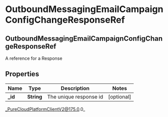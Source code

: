 # OutboundMessagingEmailCampaignConfigChangeResponseRef

## OutboundMessagingEmailCampaignConfigChangeResponseRef
A reference for a Response

## Properties

|Name | Type | Description | Notes|
|------------ | ------------- | ------------- | -------------|
| **_id** | **String** | The unique response id | [optional] |



_PureCloudPlatformClientV2@175.0.0_
